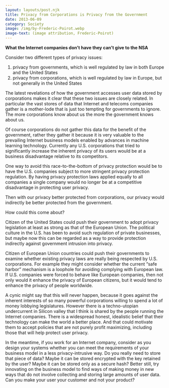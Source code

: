 ```yaml
---
layout: layouts/post.njk
title: Privacy from Corporations is Privacy from the Government
date: 2013-06-09
category: Society
image: /img/by-Frederic-Poirot.webp
image-text: (image attribution, Frederic-Poirot)
---
```


**What the Internet companies don’t have they can’t give to the NSA**

Consider two different types of privacy issues:
1.  privacy from governments, which is well regulated by law in both Europe and
    the United States
2.  privacy from corporations, which is well regulated by law in Europe, but not
    generally in the United States

The latest revelations of how the government accesses user data stored by
corporations makes it clear that these two issues are closely related. In
particular the vast stores of data that Internet and telecoms companies gather
is a mother-lode that is just too tempting for governments to ignore. The more
corporations know about us the more the government knows about us.

Of course corporations do not gather this data for the benefit of the
government, rather they gather it because it is very valuable to the prevailing
Internet business models enabled by advances in machine learning technology.
Currently any U.S. corporations that tried to significantly increase the
inherent privacy of its users would be at a business disadvantage relative to
its competitors.

One way to avoid this race-to-the-bottom of privacy protection would be to have
the U.S. companies subject to more stringent privacy protection regulation. By
having privacy protection laws applied equally to all companies a single company
would no longer be at a competitive disadvantage in protecting user privacy.

Then with our privacy better protected from corporations, our privacy would
indirectly be better protected from the government.

How could this come about?

Citizen of the United States could push their government to adopt privacy
legislation at least as strong as that of the European Union. The political
culture in the U.S. has been to avoid such regulation of private businesses, but
maybe now this can be regarded as a way to provide protection indirectly against
government intrusion into privacy.

Citizen of European Union countries could push their governments to examine
whether existing privacy laws are really being respected by U.S. corporations.
For example they might consider whether the current “safe harbor” mechanism is a
loophole for avoiding complying with European law. If U.S. companies were forced
to behave like European companies, then not only would it enhance the privacy of
European citizens, but it would tend to enhance the privacy of people worldwide.

A cynic might say that this will never happen, because it goes against the
inherent interests of so many powerful corporations willing to spend a lot of
money lobbying legislatures. However there is a techno-utopian undercurrent in
Silicon valley that I think is shared by the people running the Internet
companies. There is a widespread honest, idealistic belief that their technology
can make the world a better place. And that could motivate them to accept
policies that are not purely profit maximizing, including those that will help
protect user privacy.

In the meantime, if you work for an Internet company, consider as you design
your systems whether you can meet the requirements of your business model in a
less privacy-intrusive way. Do you really need to store that piece of data?
Maybe it can be stored encrypted with the key retained by the user? Maybe it can
be stored only as a secure hash? Better still, try innovating on the business
model to find ways of making money in new ways that do not involve collecting
and storing large amounts of user data. Can you make your user your customer and
not your product?

